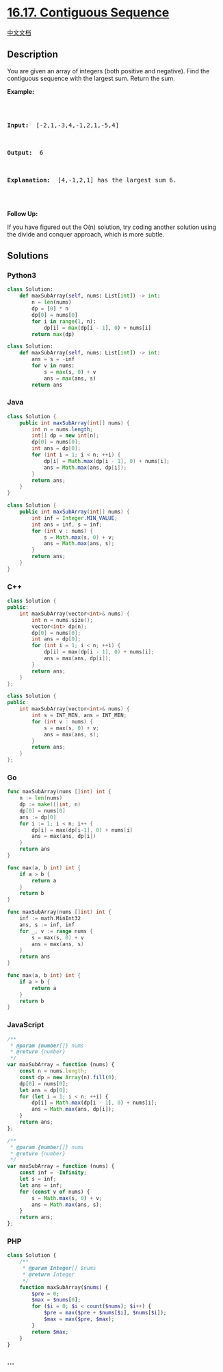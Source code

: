 # [16.17. Contiguous Sequence](https://leetcode.cn/problems/contiguous-sequence-lcci)

[中文文档](/lcci/16.17.Contiguous%20Sequence/README.md)

## Description

<p>You are given an array of integers (both positive and negative). Find the contiguous sequence with the largest sum. Return the sum.</p>

<p><strong>Example: </strong></p>

<pre>



<strong>Input: </strong> [-2,1,-3,4,-1,2,1,-5,4]



<strong>Output: </strong> 6



<strong>Explanation: </strong> [4,-1,2,1] has the largest sum 6.



</pre>

<p><strong>Follow Up: </strong></p>

<p>If you have figured out the O(n) solution, try coding another solution using the divide and conquer approach, which is more subtle.</p>

## Solutions

<!-- tabs:start -->

### **Python3**

```python
class Solution:
    def maxSubArray(self, nums: List[int]) -> int:
        n = len(nums)
        dp = [0] * n
        dp[0] = nums[0]
        for i in range(1, n):
            dp[i] = max(dp[i - 1], 0) + nums[i]
        return max(dp)
```

```python
class Solution:
    def maxSubArray(self, nums: List[int]) -> int:
        ans = s = -inf
        for v in nums:
            s = max(s, 0) + v
            ans = max(ans, s)
        return ans
```

### **Java**

```java
class Solution {
    public int maxSubArray(int[] nums) {
        int n = nums.length;
        int[] dp = new int[n];
        dp[0] = nums[0];
        int ans = dp[0];
        for (int i = 1; i < n; ++i) {
            dp[i] = Math.max(dp[i - 1], 0) + nums[i];
            ans = Math.max(ans, dp[i]);
        }
        return ans;
    }
}
```

```java
class Solution {
    public int maxSubArray(int[] nums) {
        int inf = Integer.MIN_VALUE;
        int ans = inf, s = inf;
        for (int v : nums) {
            s = Math.max(s, 0) + v;
            ans = Math.max(ans, s);
        }
        return ans;
    }
}
```

### **C++**

```cpp
class Solution {
public:
    int maxSubArray(vector<int>& nums) {
        int n = nums.size();
        vector<int> dp(n);
        dp[0] = nums[0];
        int ans = dp[0];
        for (int i = 1; i < n; ++i) {
            dp[i] = max(dp[i - 1], 0) + nums[i];
            ans = max(ans, dp[i]);
        }
        return ans;
    }
};
```

```cpp
class Solution {
public:
    int maxSubArray(vector<int>& nums) {
        int s = INT_MIN, ans = INT_MIN;
        for (int v : nums) {
            s = max(s, 0) + v;
            ans = max(ans, s);
        }
        return ans;
    }
};
```

### **Go**

```go
func maxSubArray(nums []int) int {
	n := len(nums)
	dp := make([]int, n)
	dp[0] = nums[0]
	ans := dp[0]
	for i := 1; i < n; i++ {
		dp[i] = max(dp[i-1], 0) + nums[i]
		ans = max(ans, dp[i])
	}
	return ans
}

func max(a, b int) int {
	if a > b {
		return a
	}
	return b
}
```

```go
func maxSubArray(nums []int) int {
	inf := math.MinInt32
	ans, s := inf, inf
	for _, v := range nums {
		s = max(s, 0) + v
		ans = max(ans, s)
	}
	return ans
}

func max(a, b int) int {
	if a > b {
		return a
	}
	return b
}
```

### **JavaScript**

```js
/**
 * @param {number[]} nums
 * @return {number}
 */
var maxSubArray = function (nums) {
    const n = nums.length;
    const dp = new Array(n).fill(0);
    dp[0] = nums[0];
    let ans = dp[0];
    for (let i = 1; i < n; ++i) {
        dp[i] = Math.max(dp[i - 1], 0) + nums[i];
        ans = Math.max(ans, dp[i]);
    }
    return ans;
};
```

```js
/**
 * @param {number[]} nums
 * @return {number}
 */
var maxSubArray = function (nums) {
    const inf = -Infinity;
    let s = inf;
    let ans = inf;
    for (const v of nums) {
        s = Math.max(s, 0) + v;
        ans = Math.max(ans, s);
    }
    return ans;
};
```

### **PHP**

```php
class Solution {
    /**
     * @param Integer[] $nums
     * @return Integer
     */
    function maxSubArray($nums) {
        $pre = 0;
        $max = $nums[0];
        for ($i = 0; $i < count($nums); $i++) {
            $pre = max($pre + $nums[$i], $nums[$i]);
            $max = max($pre, $max);
        }
        return $max;
    }
}
```

### **...**

```

```

<!-- tabs:end -->
